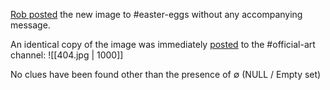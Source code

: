 [Rob posted](https://discord.com/channels/1008696016318513243/1011929497139953744/1060920121398415532) the new image to \#easter-eggs without any accompanying message.

An identical copy of the image was immediately [posted](https://discord.com/channels/1008696016318513243/1031539174743998526/1060920191149674547) to the \#official-art channel:
![[404.jpg | 1000]]

No clues have been found other than the presence of ∅ (NULL / Empty set)